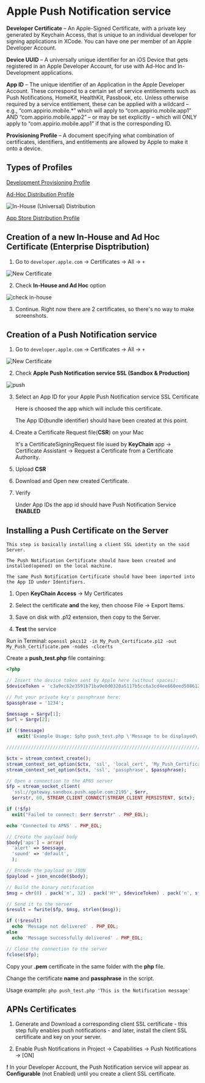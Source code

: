 # Apple Push Notification service

**Developer Certificate** – An Apple-Signed Certificate, with a private key generated by Keychain Access, that is unique to an individual developer for signing applications in XCode. You can have one per member of an Apple Developer Account.

**Device UUID** – A universally unique identifier for an iOS Device that gets registered in an Apple Developer Account, for use with Ad-Hoc and In-Development applications.

**App ID** – The unique identifier of an Application in the Apple Developer Account. These correspond to a certain set of service entitlements such as Push Notifications, HomeKit, HealthKit, Passbook, etc. Unless otherwise required by a service entitlement, these can be applied with a wildcard – e.g., “com.appirio.mobile.*” which will apply to “com.appirio.mobile.app1” AND “com.appirio.mobile.app2” – or may be set explicitly – which will ONLY apply to “com.appirio.mobile.app1” if that is the corresponding ID.

**Provisioning Profile** – A document specifying what combination of certificates, identifiers, and entitlements are allowed by Apple to make it onto a device.


## Types of Profiles

[Development Provisioning Profile](https://cloud.githubusercontent.com/assets/10248885/20271580/8acd4e40-aa8b-11e6-9d26-d3f7a810e8cb.png)

[Ad-Hoc Distribution Profile](https://cloud.githubusercontent.com/assets/10248885/20271607/9fda5670-aa8b-11e6-9462-201b7b993bf3.png)

![In-House (Universal) Distribution](https://cloud.githubusercontent.com/assets/10248885/20271626/aaf82ffa-aa8b-11e6-8a12-0a1c5fec49b7.png)

[App Store Distribution Profile](https://cloud.githubusercontent.com/assets/10248885/20271646/bf4d8a22-aa8b-11e6-8e46-82a478e823d8.png)

## Creation of a new In-House and Ad Hoc Certificate (Enterprise Disptribution)

1. Go to `developer.apple.com` -> Certificates -> All -> `+`

![New Certificate](https://cloud.githubusercontent.com/assets/10248885/20272413/12335814-aa8e-11e6-9866-522d135b55a7.png)

2. Check **In-House and Ad Hoc** option

![check in-house](https://cloud.githubusercontent.com/assets/10248885/20272560/92c42f12-aa8e-11e6-9227-599889fe4b22.png)

3. Continue. Right now there are 2 certificates, so there's no way to make screenshots.

## Creation of a Push Notification service

1. Go to `developer.apple.com` -> Certificates -> All -> `+`

![New Certificate](https://cloud.githubusercontent.com/assets/10248885/20272413/12335814-aa8e-11e6-9866-522d135b55a7.png)

2. Check **Apple Push Notification service SSL (Sandbox & Production)**

![push](https://cloud.githubusercontent.com/assets/10248885/20272887/a4af706e-aa8f-11e6-8f9d-fef19b619f4e.png)

3. Select an App ID for your Apple Push Notification service SSL Certificate
	
	Here is choosed the app which will include this certificate.
	
	The App ID(bundle identifier) should have been created at this point.

4. Create a Certificate Request file(**CSR**) on your Mac

	It's a CertificateSigningRequest file isued by **KeyChain** app -> Certificate Assistant -> Request a Certificate from a Certificate Authority.

5. Upload **CSR**

6. Download and Open new created Certificate.

7. Verify

	Under App IDs the app id should have Push Notification Service **ENABLED**
	
	
## Installing a Push Certificate on the Server

	This step is basically installing a client SSL identity on the said Server.
	
	The Push Notification Certificate should have been created and installed(opened) on the local machine.
	
	The same Push Notification Certificate should have been imported into the App ID under Identifiers.

1. Open **KeyChain Access** -> My Certificates

2. Select the certificate **and** the key, then choose File -> Export Items.

3. Save on disk with .p12 extension, then copy to the Server.

4. **Test** the service

Run in Terminal: `openssl pkcs12 -in My_Push_Certificate.p12 -out My_Push_Certificate.pem -nodes -clcerts`

Create a **push_test.php** file containing:

```php
<?php

// Insert the device token sent by Apple here (without spaces):
$deviceToken = 'c3a9ec62e3591b71ba9e0d0320a5117b5cc6a3cd4ee660eed5086121d3d1cd0c';

// Put your private key's passphrase here:
$passphrase = '1234';

$message = $argv[1];
$url = $argv[2];

if (!$message)
    exit('Example Usage: $php push_test.php \'Message to be displayed\'' . "\n");

////////////////////////////////////////////////////////////////////////////////

$ctx = stream_context_create();
stream_context_set_option($ctx, 'ssl', 'local_cert', 'My_Push_Certificate.pem');
stream_context_set_option($ctx, 'ssl', 'passphrase', $passphrase);

// Open a connection to the APNS server
$fp = stream_socket_client(
  'ssl://gateway.sandbox.push.apple.com:2195', $err,
  $errstr, 60, STREAM_CLIENT_CONNECT|STREAM_CLIENT_PERSISTENT, $ctx);

if (!$fp)
  exit("Failed to connect: $err $errstr" . PHP_EOL);

echo 'Connected to APNS' . PHP_EOL;

// Create the payload body
$body['aps'] = array(
  'alert' => $message,
  'sound' => 'default',
  );

// Encode the payload as JSON
$payload = json_encode($body);

// Build the binary notification
$msg = chr(0) . pack('n', 32) . pack('H*', $deviceToken) . pack('n', strlen($payload)) . $payload;

// Send it to the server
$result = fwrite($fp, $msg, strlen($msg));

if (!$result)
  echo 'Message not delivered' . PHP_EOL;
else
  echo 'Message successfully delivered' . PHP_EOL;

// Close the connection to the server
fclose($fp);
```

Copy your **.pem** certificate in the same folder with the **php** file.

Change the certificate **name** and **passphrase** in the script.

Usage example: `php push_test.php 'This is the Notification message'`

<img style="float: right;" src="">

## APNs Certificates

1. Generate and Download a corresponding client SSL certificate - this step fully enables push notifications - and later, install the client SSL certificate and key on your server.

2. Enable Push Notifications in Project -> Capabilities -> Push Notifications -> [ON]

**!** In your Developer Account, the Push Notification service will appear as **Configurable** (not Enabled) until you create a client SSL certificate.
